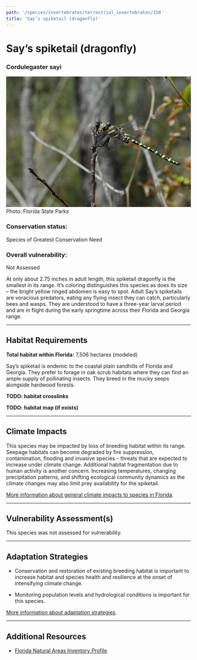```yaml
---
path: '/species/invertebrates/terrestrial_invertebrates/150'
title: 'Say’s spiketail (dragonfly)'
---
```


# Say’s spiketail (dragonfly)

### Cordulegaster sayi

<div id="TopSection">

<div class="header-photo"><img src="150.jpg" alt="Photo for Say’s spiketail (dragonfly)"/>
<figcaption>Photo: Florida State Parks</figcaption></div>

<div>

### Conservation status:

Species of Greatest Conservation Need

### Overall vulnerability:

Not Assessed

</div>
</div>

At only about 2.75 inches in adult length, this spiketail dragonfly is the smallest in its range.  It’s coloring distinguishes this species as does its size – the bright yellow ringed abdomen is easy to spot.  Adult Say’s spiketails are voracious predators, eating any flying insect they can catch, particularly bees and wasps.  They are understood to have a three-year larval period and are in flight during the early springtime across their Florida and Georgia range.

<hr />

## Habitat Requirements

**Total habitat within Florida:** 7,506 hectares (modeled)

Say’s spiketail is endemic to the coastal plain sandhills of Florida and Georgia.  They prefer to forage in oak scrub habitats where they can find an ample supply of pollinating insects.  They breed in the mucky seeps alongside hardwood forests.

**TODO: habitat crosslinks**

**TODO: habitat map (if exists)**

<hr />

## Climate Impacts

This species may be impacted by loss of breeding habitat within its range.  Seepage habitats can become degraded by fire suppression, contamination, flooding and invasive species – threats that are expected to increase under climate change.  Additional habitat fragmentation due to human activity is another concern.  Increasing temperatures, changing precipitation patterns, and shifting ecological community dynamics as the climate changes may also limit prey availability for the spiketail.

[More information about general climate impacts to species in Florida](/impacts/species).



<hr />

## Vulnerability Assessment(s)

This species was not assessed for vulnerability.

<hr />

## Adaptation Strategies

- Conservation and restoration of existing breeding habitat is important to increase habitat and species health and resilience at the onset of intensifying climate change.

- Monitoring population levels and hydrological conditions is important for this species.

[More information about adaptation strategies](/strategies).

<hr />


## Additional Resources

- [Florida Natural Areas Inventory Profile](http://www.fnai.org/FieldGuide/pdf/Cordulegaster_sayi.pdf)
